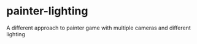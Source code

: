 # painter-lighting
 A different approach  to painter game with multiple cameras and different lighting
